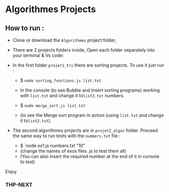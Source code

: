 # Algorithmes Projects  

## How to run :

- Clone or download the `Algorithmes` project folder,

- There are 2 projects folders inside, Open each folder separately into your terminal & Vs code:

- In the first folder `projet1_tri` there are sorting projects. To use it just run :

  - $ `node sorting_functions.js list.txt`  
   - In the console (to see Bubble and Insert sorting programs) working with `list.txt` and change it to`list2.txt` numbers.

  - $ `node merge_sort.js list.txt` 
   - (to see the Merge sort program in action (using `list.txt` and  change it to`list2.txt`). 

- The second algorithmes projects are in `projet2_algos` folder. Proceed the same way to run tests with the `numbers.txt` file :

  - $ `node ex1.js numbers.txt "10"
   - (change the names of exos files .js to test them all)
   - (You can also insert the required number at the end of it in console to test)

 Enjoy

### THP-NEXT
